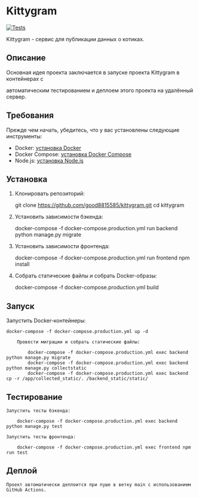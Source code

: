 
# Kittygram

[![Tests](https://github.com/good8815585/kittygram/actions/workflows/tests.yml/badge.svg)](https://github.com/good8815585/kittygram/actions/workflows/tests.yml)


Kittygram - сервис для публикации данных о котиках.

## Описание

Основная идея проекта заключается в запуске проекта Kittygram в контейнерах с 

автоматическим тестированием и деплоем этого проекта на удалённый сервер.

## Требования

Прежде чем начать, убедитесь, что у вас установлены следующие инструменты:

- Docker: [установка Docker](https://docs.docker.com/get-docker/)
- Docker Compose: [установка Docker Compose](https://docs.docker.com/compose/install/)
- Node.js: [установка Node.js](https://nodejs.org/)


## Установка

1. Клонировать репозиторий:

    git clone https://github.com/good8815585/kittygram.git
    cd kittygram

2. Установить зависимости бэкенда:

    docker-compose -f docker-compose.production.yml run backend python manage.py migrate

3. Установить зависимости фронтенда:

    docker-compose -f docker-compose.production.yml run frontend npm install

4. Собрать статические файлы и собрать Docker-образы:

    docker-compose -f docker-compose.production.yml build

## Запуск

Запустить Docker-контейнеры:

    docker-compose -f docker-compose.production.yml up -d

        Провести миграции и собрать статические файлы:

            docker-compose -f docker-compose.production.yml exec backend python manage.py migrate
            docker-compose -f docker-compose.production.yml exec backend python manage.py collectstatic
            docker-compose -f docker-compose.production.yml exec backend cp -r /app/collected_static/. /backend_static/static/


## Тестирование

    Запустить тесты бэкенда:

        docker-compose -f docker-compose.production.yml exec backend python manage.py test

    Запустить тесты фронтенда:

        docker-compose -f docker-compose.production.yml exec frontend npm run test

## Деплой

    Проект автоматически деплоится при пуше в ветку main с использованием GitHub Actions.


